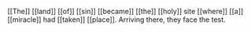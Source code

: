 [[The]] [[land]] [[of]] [[sin]] [[became]] [[the]] [[holy]] site [[where]] [[a]] [[miracle]] had [[taken]] [[place]]. Arriving there, they face the test.